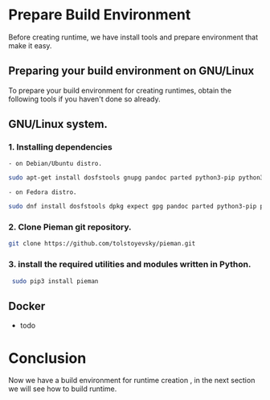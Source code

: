 
# Prepare Build Environment

Before creating runtime, we have install tools and prepare environment that make it easy.

## Preparing your build environment on GNU/Linux 

To prepare your build environment for creating runtimes, obtain the following tools if you haven't done so already.


## GNU/Linux system.

 ### 1. Installing dependencies 

	- on Debian/Ubuntu distro. 

```bash 
sudo apt-get install dosfstools gnupg pandoc parted python3-pip python3-setuptools python3-yaml qemu-user-static rsync uuid-runtime wget whois
```


 	- on Fedora distro.

```bash 
sudo dnf install dosfstools dpkg expect gpg pandoc parted python3-pip python3-PyYAML python3-setuptools qemu-user-static rsync wget
```

 ### 2. Clone Pieman git repository.

```bash
git clone https://github.com/tolstoyevsky/pieman.git
```

 ### 3. install the required utilities and modules written in Python.

```bash 
 sudo pip3 install pieman 
```

## Docker 
 - todo   

# Conclusion 

Now we have a build environment for runtime creation , in the next section we will see how to build runtime.
